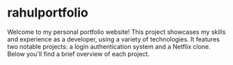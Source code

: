 # rahulportfolio
Welcome to my personal portfolio website! This project showcases my skills and experience as a developer, using a variety of technologies. It features two notable projects: a login authentication system and a Netflix clone. Below you'll find a brief overview of each project.
